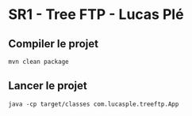 # SR1 - Tree FTP - Lucas Plé

## Compiler le projet 
```
mvn clean package
```

## Lancer le projet 
```
java -cp target/classes com.lucasple.treeftp.App
```